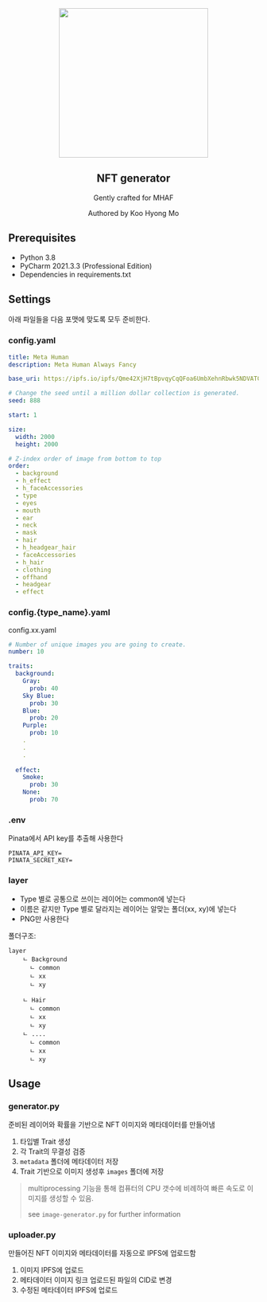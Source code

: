 <div align="center">
<img width="300" src="https://www.mhaf.io/assets/icons/mhaf_full_black.svg"/>
  <h2 align="center">NFT generator</h2>
  <p align="center">Gently crafted for MHAF</p>
  <p align="center">Authored by Koo Hyong Mo</p>
</div>

## Prerequisites
- Python 3.8
- PyCharm 2021.3.3 (Professional Edition)
- Dependencies in requirements.txt

## Settings
아래 파일들을 다음 포맷에 맞도록 모두 준비한다.

### config.yaml
```yaml
title: Meta Human
description: Meta Human Always Fancy

base_uri: https://ipfs.io/ipfs/Qme42XjH7tBpvqyCqQFoa6UmbXehnRbwk5NDVATCSVQvf3

# Change the seed until a million dollar collection is generated.
seed: 888

start: 1

size:
  width: 2000
  height: 2000

# Z-index order of image from bottom to top
order:
  - background
  - h_effect
  - h_faceAccessories
  - type
  - eyes
  - mouth
  - ear
  - neck
  - mask
  - hair
  - h_headgear_hair
  - faceAccessories
  - h_hair
  - clothing
  - offhand
  - headgear
  - effect
```

### config.{type_name}.yaml
config.xx.yaml
```yaml
# Number of unique images you are going to create.
number: 10

traits:
  background:
    Gray:
      prob: 40
    Sky Blue:
      prob: 30
    Blue:
      prob: 20
    Purple:
      prob: 10
    .
    .
    .
    
  effect:
    Smoke:
      prob: 30
    None:
      prob: 70
```

### .env
Pinata에서 API key를 추출해 사용한다
```text
PINATA_API_KEY=
PINATA_SECRET_KEY=
```

### layer

- Type 별로 공통으로 쓰이는 레이어는 common에 넣는다
- 이름은 같지만 Type 별로 달라지는 레이어는 알맞는 폴더(xx, xy)에 넣는다
- PNG만 사용한다

폴더구조:
```text
layer		
    ㄴ Background	
      ㄴ common
      ㄴ xx
      ㄴ xy
    
    ㄴ Hair	
      ㄴ common
      ㄴ xx
      ㄴ xy
    ㄴ ....	
      ㄴ common
      ㄴ xx
      ㄴ xy
```

## Usage

### generator.py

준비된 레이어와 확률을 기반으로 NFT 이미지와 메타데이터를 만들어냄

1. 타입별 Trait 생성
2. 각 Trait의 무결성 검증
3. `metadata` 폴더에 메타데이터 저장
4. Trait 기반으로 이미지 생성후 `images` 폴더에 저장

> multiprocessing 기능을 통해 컴퓨터의 CPU 갯수에 비례하여 빠른 속도로 이미지를 생성할 수 있음.
> 
> see `image-generator.py` for further information

### uploader.py

만들어진 NFT 이미지와 메타데이터를 자동으로 IPFS에 업로드함

1. 이미지 IPFS에 업로드
2. 메타데이터 이미지 링크 업로드된 파일의 CID로 변경
3. 수정된 메타데이터 IPFS에 업로드


